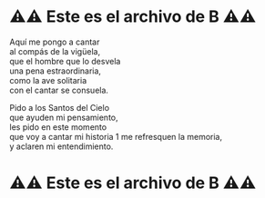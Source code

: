 # ⚠️⚠️ Este es el archivo de **B** ⚠️⚠️

Aquí me pongo a cantar		
al compás de la vigüela,		
que el hombre que lo desvela		
una pena estraordinaria,		
como la ave solitaria	 
con el cantar se consuela.		

   Pido a los Santos del Cielo		
que ayuden mi pensamiento,		
les pido en este momento		
que voy a cantar mi historia	 1
me refresquen la memoria,		
y aclaren mi entendimiento.


# ⚠️⚠️ Este es el archivo de **B** ⚠️⚠️
